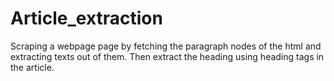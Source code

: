 # Article_extraction
Scraping a webpage page by fetching the paragraph nodes of the html and extracting texts out of them. Then extract the heading using heading tags in the article. 

